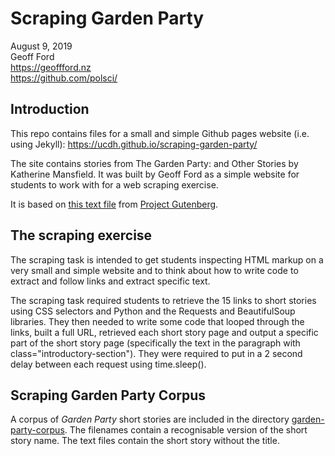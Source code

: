 # Scraping Garden Party

August 9, 2019  
Geoff Ford  
https://geoffford.nz  
https://github.com/polsci/  

## Introduction

This repo contains files for a small and simple Github pages website (i.e. using Jekyll): https://ucdh.github.io/scraping-garden-party/

The site contains stories from The Garden Party: and Other Stories by Katherine Mansfield. It was built by Geoff Ford as a simple website for students to work with for a web scraping exercise.

It is based on [this text file](/scraping-garden-party/1429-0.txt) from [Project Gutenberg](https://www.gutenberg.org/ebooks/1429).

## The scraping exercise

The scraping task is intended to get students inspecting HTML markup on a very small and simple website and to think about how to write code to extract and follow links and extract specific text.

The scraping task required students to retrieve the 15 links to short stories using CSS selectors and Python and the Requests and BeautifulSoup libraries. They then needed to write some code that looped through the links, built a full URL, retrieved each short story page and output a specific part of the short story page (specifically the text in the paragraph with class="introductory-section"). They were required to put in a 2 second delay between each request using time.sleep().

## Scraping Garden Party Corpus

A corpus of _Garden Party_ short stories are included in the directory [garden-party-corpus](garden-party-corpus). The filenames contain a recognisable version of the short story name. The text files contain the short story without the title.

